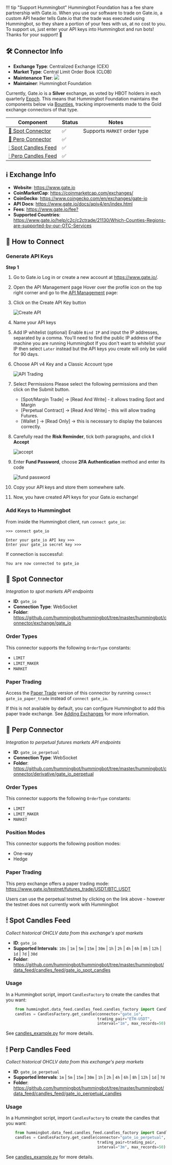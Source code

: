!!! tip "Support Hummingbot"
    Hummingbot Foundation has a fee share partnership with Gate.io. When you use our software to trade on Gate.io, a custom API header tells Gate.io that the trade was executed using Hummingbot, so they share a portion of your fees with us, at no cost to you. To support us, just enter your API keys into Hummingbot and run bots! Thanks for your support! 🙏

## 🛠 Connector Info

- **Exchange Type**: Centralized Exchange (CEX)
- **Market Type**: Central Limit Order Book (CLOB)
- **Maintenance Tier**: ![](https://img.shields.io/static/v1?label=Hummingbot&message=SILVER&color=white)
- **Maintainer**: Hummingbot Foundation

Currently, Gate.io is a **Silver** exchange, as voted by HBOT holders in each quarterly [Epoch](/governance/epochs). This means that Hummingbot Foundation maintains the components below via [Bounties](/governance/bounties), tracking improvements made to the Gold exchange connectors of that type.

| Component | Status | Notes | 
| --------- | ------ | ----- |
| [🔀 Spot Connector](#spot-connector) | ✅ | Supports `MARKET` order type
| [🔀 Perp Connector](#perp-connector) | ✅ | 
| [🕯 Spot Candles Feed](#spot-candles-feed) | ✅ | 
| [🕯 Perp Candles Feed](#perp-candles-feed) | ✅ | 

## ℹ️ Exchange Info

- **Website**: <https://www.gate.io>
- **CoinMarketCap**: <https://coinmarketcap.com/exchanges/>
- **CoinGecko**: <https://www.coingecko.com/en/exchanges/gate-io>
- **API Docs**: <https://www.gate.io/docs/apiv4/en/index.html>
- **Fees**: <https://www.gate.io/fee?>
- **Supported Countries**: <https://www.gate.io/help/c2c/c2ctrade/21130/Which-Counties-Regions-are-supported-by-our-OTC-Services>

## 🔑 How to Connect

### Generate API Keys

**Step 1**

1. Go to Gate.io
Log in or create a new account at https://www.gate.io/.

2. Open the API Management page
Hover over the profile icon on the top right corner and go to the [API Management](https://www.gate.io/myaccount/api_key_manage) page:
   
3. Click on the Create API Key button

    ![Create API](gate.io-api1.png)

4. Name your API keys

5. Add IP whitelist (optional)
Enable `Bind IP` and input the IP addresses, separated by a comma. You'll need to find the public IP address of the machine you are running Hummingbot 
If you don't want to whitelist your IP then select `Later` instead but the API keys you create will only be valid for 90 days.

6. Choose API v4 Key and a Classic Account type

    ![API Trading](gate.io-api4.png)

7. Select Permissions
Please select the following permissions and then click on the Submit button.

    - [Spot/Margin Trade] -> [Read And Write] - it allows trading Spot and Margin
    - [Perpetual Contract] -> [Read And Write] - this will allow trading Futures. 
    - [Wallet ] -> [Read Only] -> this is necessary to display the balances correctly.


8. Carefully read the **Risk Reminder**, tick both paragraphs, and click **I Accept**

    ![accept](gate.io-api2.png)

9. Enter **Fund Password**, choose **2FA Authentication** method and enter its code

    ![fund password](gate.io-api3.png)

10. Copy your API keys and store them somewhere safe. 

11. Now, you have created API keys for your Gate.io exchange!

### Add Keys to Hummingbot

From inside the Hummingbot client, run `connect gate_io`:

```
>>> connect gate_io

Enter your gate_io API key >>>
Enter your gate_io secret key >>>
```

If connection is successful:

```
You are now connected to gate_io
```


## 🔀 Spot Connector
*Integration to spot markets API endpoints*

- **ID**: `gate_io`
- **Connection Type**: WebSocket
- **Folder**: <https://github.com/hummingbot/hummingbot/tree/master/hummingbot/connector/exchange/gate_io>

### Order Types

This connector supports the following `OrderType` constants:

- `LIMIT`
- `LIMIT_MAKER`
- `MARKET`

### Paper Trading

Access the [Paper Trade](/global-configs/paper-trade/) version of this connector by running `connect gate_io_paper_trade` instead of `connect gate_io`.

If this is not available by default, you can configure Hummingbot to add this paper trade exchange. See [Adding Exchanges](/global-configs/paper-trade/#adding-exchanges) for more information.

## 🔀 Perp Connector
*Integration to perpetual futures markets API endpoints*

- **ID**: `gate_io_perpetual`
- **Connection Type**: WebSocket
- **Folder**: <https://github.com/hummingbot/hummingbot/tree/master/hummingbot/connector/derivative/gate_io_perpetual>

### Order Types

This connector supports the following `OrderType` constants:

- `LIMIT`
- `LIMIT_MAKER`
- `MARKET`

### Position Modes

This connector supports the following position modes:

- One-way
- Hedge

### Paper Trading

This perp exchange offers a paper trading mode: https://www.gate.io/testnet/futures_trade/USDT/BTC_USDT

Users can use the perpetual testnet by clicking on the link above - however the testnet does not currently work with Hummingbot

## 🕯 Spot Candles Feed
*Collect historical OHCLV data from this exchange's spot markets*

- **ID**: `gate_io`
- **Supported Intervals**: `10s` | `1m` | `5m` | `15m` | `30m` | `1h` | `2h` | `4h` | `6h` | `8h` | `12h` |  `1d` | `7d` | `30d`
- **Folder**: <https://github.com/hummingbot/hummingbot/tree/master/hummingbot/data_feed/candles_feed/gate_io_spot_candles>

### Usage

In a Hummingbot script, import `CandlesFactory` to create the candles that you want:
```python
    from hummingbot.data_feed.candles_feed.candles_factory import CandlesFactory
    candles = CandlesFactory.get_candle(connector="gate_io",
                                        trading_pair="ETH-USDT",
                                        interval="1m", max_records=50)
```

See [candles_example.py](https://github.com/hummingbot/hummingbot/blob/master/scripts/candles_example.py) for more details.

## 🕯 Perp Candles Feed
*Collect historical OHCLV data from this exchange's perp markets*

- **ID**: `gate_io_perpetual`
- **Supported Intervals**: `1m` | `5m` | `15m` | `30m` | `1h` | `2h` | `4h` | `6h` | `8h` | `12h` |  `1d` | `7d`
- **Folder**: <https://github.com/hummingbot/hummingbot/tree/master/hummingbot/data_feed/candles_feed/gate_io_perpetual_candles>

### Usage

In a Hummingbot script, import `CandlesFactory` to create the candles that you want:
```python
    from hummingbot.data_feed.candles_feed.candles_factory import CandlesFactory
    candles = CandlesFactory.get_candle(connector="gate_io_perpetual",
                                        trading_pair=trading_pair,
                                        interval="3m", max_records=50)
```

See [candles_example.py](https://github.com/hummingbot/hummingbot/blob/master/scripts/candles_example.py) for more details.